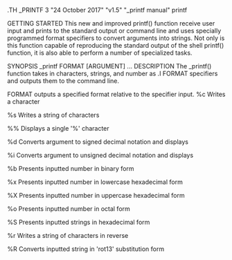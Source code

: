 .TH _PRINTF 3 "24 October 2017" "v1.5" "_printf manual"
printf

GETTING STARTED
This new and improved printf() function receive user input and prints to
the standard output or command line and uses specially programmed format
specifiers to convert arguments into strings. Not only is this function
capable of reproducing the standard output of the shell printf() function,
it is also able to perform a number of specialized tasks.

SYNOPSIS
_printf FORMAT [ARGUMENT] ...
DESCRIPTION
The _printf() function takes in characters, strings, and number as .I FORMAT specifiers and outputs them to the command line.

FORMAT outputs a specified format relative to the specifier input.
%c
Writes a character

%s
Writes a string of characters

%%
Displays a single '%' character

%d
Converts argument to signed decimal notation and displays

%i
Converts argument to unsigned decimal notation and displays

%b
Presents inputted number in binary form

%x
Presents inputted number in lowercase hexadecimal form

%X
Presents inputted number in uppercase hexadecimal form

%o
Presents inputted number in octal form

%S
Presents inputted strings in hexadecimal form

%r
Writes a string of characters in reverse

%R
Converts inputted string in 'rot13' substitution form